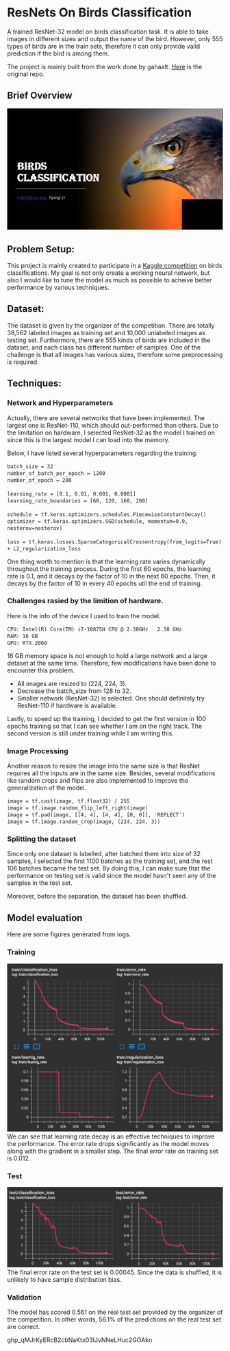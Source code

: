 # ResNets On Birds Classification

A trained ResNet-32 model on birds classification task. It is able to take images in different sizes and output the name
of the bird. However, only 555 types of birds are in the train sets, therefore it can only provide valid prediction if the 
bird is among them.

The project is mainly built from the work done by gahaalt. [Here](https://github.com/gahaalt/resnets-in-tensorflow2) is the original repo.

## Brief Overview
[![IOverview](figs/overview.PNG)](https://youtu.be/y3QdRKH1h6U)

## Problem Setup:
This project is mainly created to participate in a [Kaggle competition](https://www.kaggle.com/c/birds-22wi/overview) on birds classifications.
My goal is not only create a working neural network, but also I would like to tune the model as much as possible to acheive
better performance by various techniques.
## Dataset:
The dataset is given by the organizer of the competition. There are totally 38,562 labeled images as training set and 10,000 
unlabeled images as testing set. Furthermore, there are 555 kinds of birds are included in the dataset, and each class has 
different number of samples. One of the challenge is that all images has various sizes, therefore some preprocessing is
required.
## Techniques:
### Network and Hyperparameters
Actually, there are several networks that have been implemented. The largest one is ResNet-110, which should out-performed than others.
Due to the limitation on hardware, I selected ResNet-32 as the model I trained on since this is the largest model I can load into the memory. 

Below, I have listed several hyperparameters regarding the training.
```
batch_size = 32
number_of_batch_per_epoch = 1200
number_of_epoch = 200

learning_rate = [0.1, 0.01, 0.001, 0.0001]
learning_rate_boundaries = [60, 120, 160, 200]

schedule = tf.keras.optimizers.schedules.PiecewiseConstantDecay()
optimizer = tf.keras.optimizers.SGD(schedule, momentum=0.9, nesterov=nesterov)

loss = tf.keras.losses.SparseCategoricalCrossentropy(from_logits=True) + L2_regularization_loss
```
One thing worth to mention is that the learning rate varies dynamically throughout the training process. During the first 60 epochs,
the learning rate is 0.1, and it decays by the factor of 10 in the next 60 epochs. Then, it decays by the factor of 10 in every 40 epochs util the end of training.

### Challenges rasied by the limition of hardware.
Here is the info of the device I used to train the model.
```
CPU: Intel(R) Core(TM) i7-10875H CPU @ 2.30GHz   2.30 GHz
RAM: 16 GB
GPU: RTX 2060
```
16 GB memory space is not enough to hold a large network and a large detaset at the same time. Therefore, few modifications
have been done to encounter this problem.
- All images are resized to (224, 224, 3).
- Decrease the batch_size from 128 to 32.
- Smaller network (ResNet-32) is selected. One should definitely try ResNet-110 if hardware is available. 

Lastly, to speed up the training, I decided to get the first version in 100 epochs training so that I can see whether I am on the right track. 
The second version is still under training while I am writing this.

### Image Processing
Another reason to resize the image into the same size is that ResNet requires all the inputs are in the same size. Besides,
several modifications like random crops and flips are also implemented to improve the generalization of the model.
```
image = tf.cast(image, tf.float32) / 255
image = tf.image.random_flip_left_right(image) 
image = tf.pad(image, [[4, 4], [4, 4], [0, 0]], 'REFLECT')
image = tf.image.random_crop(image, (224, 224, 3))
```

### Splitting the dataset
Since only one dataset is labelled, after batched them into size of 32 samples, I selected the first 1100 batches as the training set, and the rest 106 batches became the test set. By doing this, 
I can make sure that the performance on testing set is valid since the model hasn't seen any of the samples in the test set.

Moreover, before the separation, the dataset has been shuffled.
## Model evaluation
Here are some figures generated from logs.
### Training
![Training figures](figs/train.PNG)
We can see that learning rate decay is an effective techniques to improve the performance. The error rate drops significantly as 
the model moves along with the gradient in a smaller step. The final error rate on training set is 0.012.

### Test
![Test figures](figs/test.PNG)
The final error rate on the test set is 0.00045. Since the data is shuffled, it is unlikely to have sample distribution bias.

### Validation
The model has scored 0.561 on the real test set provided by the organizer of the competition. In other words, 56.1% of the predictions on the real test set are correct.


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